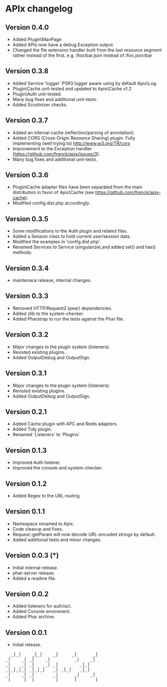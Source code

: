 APIx changelog
==============

Version 0.4.0
-------------
* Added Plugin\ManPage
* Added APIs now have a debug Exception output.
* Changed the file extension handler built from the last resource segment rather
  instead of the first. e.g. /foo/bar.json instead of /foo.json/bar

Version 0.3.8
-------------
* Added Service 'logger' PSR3 logger aware using by default Apix\Log.
* Plugin\Cache unit-tested and updated to Apix\Cache v1.2
* Plugin\Auth unit-tested.
* Many bug fixes and additional unit-tests.
* Added Scrutinizer checks.

Version 0.3.7
-------------
* Added an internal cache (reflection/parsing of annotation).
* Added CORS (Cross-Origin Resource Sharing) plugin. Fully implementing (well
  trying to) http://www.w3.org/TR/cors
* Improvement to the Exception handler [https://github.com/frqnck/apix/issues/3].
* Many bug fixes and additional unit-tests.

Version 0.3.6
-------------
* Plugin\Cache adapter files have been separated from the main distribution in
  favor of Apix\Cache (see https://github.com/frqnck/apix-cache).
* Modified config.dist.php accordingly.

Version 0.3.5
-------------
* Some modifications to the Auth plugin and related files.
* Added a Session class to hold current user/session data.
* Modified the examples in 'config.dist.php'.
* Renamed Services to Service (singularize),and added set() and has() methods.

Version 0.3.4
-------------
* maintenace release, internal changes.

Version 0.3.3
-------------
* Removed HTTP/Request2 (pear) dependencies.
* Added zlib to the system-checker.
* Added Pharstrap to run the tests against the Phar file.

Version 0.3.2
-------------
* Major changes to the plugin system (listeners).
* Revisted existing plugins.
* Added OutputDebug and OutputSign.

Version 0.3.1
-------------
* Major changes to the plugin system (listeners).
* Revisted existing plugins.
* Added OutputDebug and OutputSign.

Version 0.2.1
-------------
* Added Cache plugin with APC and Redis adapters.
* Added Tidy plugin.
* Renamed 'Listeners' to 'Plugins'.

Version 0.1.3
-------------
* Improved Auth listener.
* Improved the console and system-checker.

Version 0.1.2
-------------
* Added Regex to the URL routing.

Version 0.1.1
-------------
* Namespace renamed to Apix.
* Code cleanup and fixes.
* Request::getParam will now decode URL-encoded strings by default.
* Added additional tests and minor changes.

Version 0.0.3 (*)
-------------
* Initial internal release.
* phar-server release.
* Added a readme file.

Version 0.0.2
-------------
* Added listeners for auth/acl.
* Added Console enviroment.
* Added Phar archive.

Version 0.0.1
-------------
* Initial release.


<pre>
  _|_|    _|_|    _|     _|      _|
_|    _| _|    _|         _|    _|
_|    _| _|    _| _|        _|_|
_|_|_|_| _|_|_|   _| _|_|   _|_|
_|    _| _|       _|      _|    _|
_|    _| _|       _|     _|      _|
</pre>
